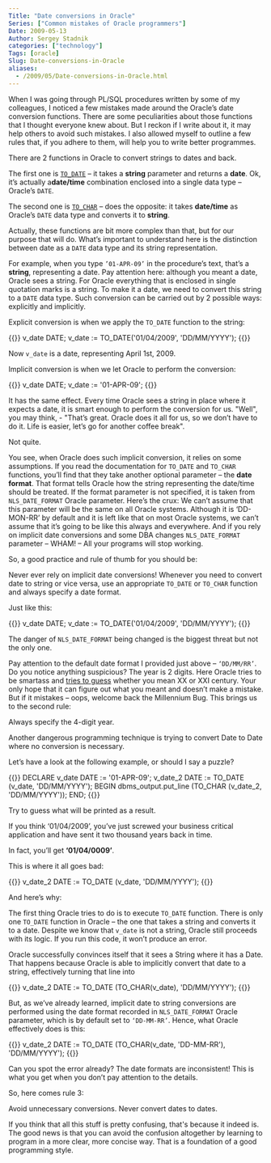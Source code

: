 ```yaml
---
Title: "Date conversions in Oracle"
Series: ["Common mistakes of Oracle programmers"]
Date: 2009-05-13
Author: Sergey Stadnik
categories: ["technology"]
Tags: [oracle]
Slug: Date-conversions-in-Oracle
aliases:
  - /2009/05/Date-conversions-in-Oracle.html
---
```


When I was going through PL/SQL procedures written by some of my
colleagues, I noticed a few mistakes made around the Oracle’s date
conversion functions. There are some peculiarities about those functions
that I thought everyone knew about. But I reckon if I write about it, it
may help others to avoid such mistakes. I also allowed myself to outline
a few rules that, if you adhere to them, will help you to write better
programmes.

There are 2 functions in Oracle to convert strings to dates and back.

The first one is
[`TO_DATE`](http://download.oracle.com/docs/cd/B19306_01/server.102/b14200/functions183.htm#i1003589)
– it takes a **string** parameter and returns a **date**. Ok, it’s
actually a**date/time** combination enclosed into a single data type –
Oracle’s `DATE`.

The second one is
[`TO_CHAR`](http://download.oracle.com/docs/cd/B19306_01/server.102/b14200/functions180.htm#i1009324)
– does the opposite: it takes **date/time** as Oracle’s `DATE` data type
and converts it to **string**.

Actually, these functions are bit more complex than that, but for our
purpose that will do. What’s important to understand here is the distinction between date as a `DATE` data type and its string representation.

For example, when you type `’01-APR-09’` in the procedure’s text, that’s a
**string**, representing a date. Pay attention here: although you meant
a date, Oracle sees a string. For Oracle everything that is enclosed in
single quotation marks is a string. To make it a date, we need to
convert this string to a `DATE` data type. Such conversion can be carried
out by 2 possible ways: explicitly and implicitly.

Explicit conversion is when we apply the `TO_DATE` function to the
string:

{{<highlight sql>}}
v_date DATE;
v_date := TO_DATE('01/04/2009', 'DD/MM/YYYY');
{{</highlight>}}

Now `v_date` is a date, representing April 1st, 2009.

Implicit conversion is when we let Oracle to perform the conversion:

{{<highlight sql>}}
v_date DATE;
v_date := '01-APR-09';
{{</highlight>}}

It has the same effect. Every time Oracle sees a string in place where
it expects a date, it is smart enough to perform the conversion for us.
"Well", you may think, - "That’s great. Oracle does it all for us, so we
don’t have to do it. Life is easier, let’s go for another coffee break".

Not quite.

You see, when Oracle does such implicit conversion, it relies on some
assumptions. If you read the documentation for `TO_DATE` and `TO_CHAR`
functions, you’ll find that they take another
optional parameter – the **date format**. That format tells Oracle how
the string representing the date/time should be treated. If the format
parameter is not specified, it is taken from `NLS_DATE_FORMAT` Oracle
parameter. Here’s the crux: We can’t assume that this parameter will be
the same on all Oracle systems. Although it is ‘DD-MON-RR’ by default
and it is left like that on most Oracle systems, we can’t assume that
it’s going to be like this always and everywhere. And if you rely on
implicit date conversions and some DBA changes `NLS_DATE_FORMAT`
parameter – WHAM! – All your programs will stop working.

So, a good practice and rule of thumb for you should be:

<p class="text-danger">Never ever rely on implicit date conversions! Whenever you need to convert date to string or vice versa, use an appropriate <code>TO_DATE</code> or <code>TO_CHAR</code> function and always specify a date format.
</p>

Just like this:

{{<highlight sql>}}
v_date DATE;
v_date := TO_DATE('01/04/2009', 'DD/MM/YYYY');
{{</highlight>}}

The danger of `NLS_DATE_FORMAT` being changed is the biggest threat but
not the only one.

Pay attention to the default date format I provided just above –
`‘DD/MM/RR’`. Do you notice anything suspicious? The year is 2 digits.
Here Oracle tries to be smartass and [tries to
guess](http://download.oracle.com/docs/cd/B19306_01/server.102/b14200/sql_elements004.htm#SQLRF00215)
whether you mean XX or XXI century. Your only hope that it can figure
out what you meant and doesn’t make a mistake. But if it mistakes –
oops, welcome back the Millennium Bug. This brings us to the second
rule:

<p class="text-danger">Always specify the 4-digit year.</p>

Another dangerous programming technique is trying to convert Date to
Date where no conversion is necessary.

Let’s have a look at the following example, or should I say a puzzle?

{{<highlight sql>}}
DECLARE
   v_date DATE := '01-APR-09';
   v_date_2 DATE := TO_DATE (v_date, 'DD/MM/YYYY');
BEGIN
   dbms_output.put_line (TO_CHAR (v_date_2, 'DD/MM/YYYY'));
END;
{{</highlight>}}

Try to guess what will be printed as a result.

If you think ‘01/04/2009’, you’ve just screwed your business critical
application and have sent it two thousand years back in time.

In fact, you’ll get **‘01/04/0009’**.

This is where it all goes bad:

{{<highlight sql>}}
v_date_2 DATE := TO_DATE (v_date, 'DD/MM/YYYY');
{{</highlight>}}

And here’s why:

The first thing Oracle tries to do is to execute `TO_DATE` function.
There is only one `TO_DATE` function in Oracle – the one that takes a
string and converts it to a date. Despite we know that `v_date` is not a
string, Oracle still proceeds with its logic. If you run this code, it
won’t produce an error.

Oracle successfully convinces itself that it sees a String where it has
a Date. That happens because Oracle is able to implicitly convert that
date to a string, effectively turning that line
into

{{<highlight sql>}}
v_date_2 DATE := TO_DATE (TO_CHAR(v_date), 'DD/MM/YYYY');
{{</highlight>}}

But, as we’ve already learned, implicit date to string conversions are
performed using the date format recorded in `NLS_DATE_FORMAT` Oracle
parameter, which is by default set to `‘DD-MM-RR’`. Hence, what Oracle
effectively does is this:

{{<highlight sql>}}
v_date_2 DATE := TO_DATE (TO_CHAR(v_date, 'DD-MM-RR'), 'DD/MM/YYYY');
{{</highlight>}}

Can you spot the error already? The date formats are inconsistent! This
is what you get when you don’t pay attention to the details.

So, here comes rule 3:

<p class="text-danger">Avoid unnecessary conversions. Never convert dates to dates.</p>

If you think that all this stuff is pretty confusing, that's because it
indeed is. The good news is that you can avoid the confusion altogether
by learning to program in a more clear, more concise way. That is a
foundation of a good programming style.